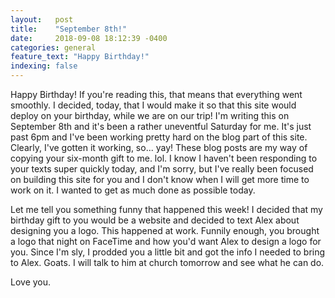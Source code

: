 ```yaml
---
layout:   post
title:    "September 8th!"
date:     2018-09-08 18:12:39 -0400
categories: general
feature_text: "Happy Birthday!"
indexing: false
---
```

Happy Birthday! If you're reading this, that means that everything went smoothly. I decided, today, that I would make it so that this site would deploy on your birthday, while we are on our trip! I'm writing this on September 8th and it's been a rather uneventful Saturday for me. It's just past 6pm and I've been working pretty hard on the blog part of this site. Clearly, I've gotten it working, so... yay! These blog posts are my way of copying your six-month gift to me. lol. I know I haven't been responding to your texts super quickly today, and I'm sorry, but I've really been focused on building this site for you and I don't know when I will get more time to work on it. I wanted to get as much done as possible today.

Let me tell you something funny that happened this week! I decided that my birthday gift to you would be a website and decided to text Alex about designing you a logo. This happened at work. Funnily enough, you brought a logo that night on FaceTime and how you'd want Alex to design a logo for you. Since I'm sly, I prodded you a little bit and got the info I needed to bring to Alex. Goats. I will talk to him at church tomorrow and see what he can do.

Love you.